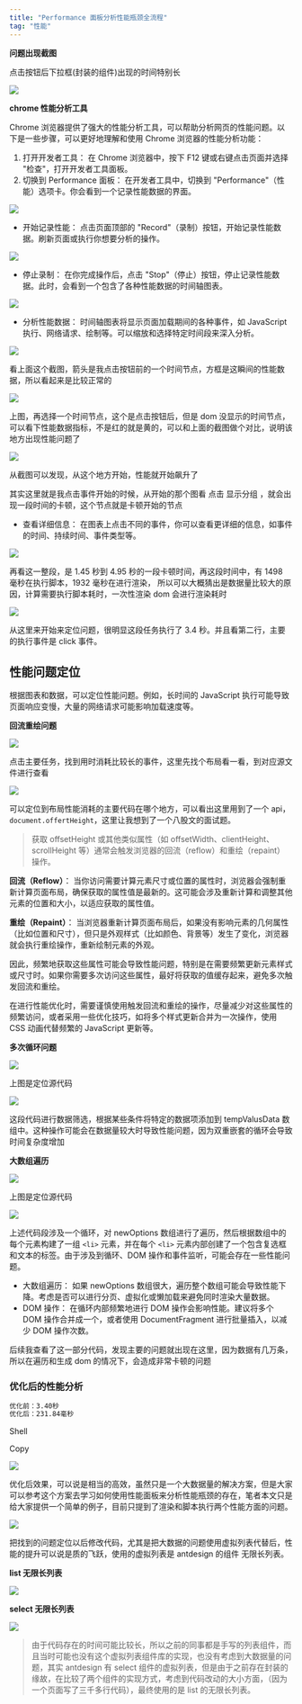 ```yaml
---
title: "Performance 面板分析性能瓶颈全流程"
tag: "性能"
---
```


**问题出现截图**

点击按钮后下拉框(封装的组件)出现的时间特别长

![](../imgs/25/01.gif)

**chrome 性能分析工具**

Chrome 浏览器提供了强大的性能分析工具，可以帮助分析网页的性能问题。以下是一些步骤，可以更好地理解和使用 Chrome 浏览器的性能分析功能：

1. 打开开发者工具： 在 Chrome 浏览器中，按下 F12 键或右键点击页面并选择 "检查"，打开开发者工具面板。
2. 切换到 Performance 面板： 在开发者工具中，切换到 "Performance"（性能）选项卡。你会看到一个记录性能数据的界面。

![](../imgs/25/01.jpg)

- 开始记录性能： 点击页面顶部的 "Record"（录制）按钮，开始记录性能数据。刷新页面或执行你想要分析的操作。

![](../imgs/25/02.jpg)

- 停止录制： 在你完成操作后，点击 "Stop"（停止）按钮，停止记录性能数据。此时，会看到一个包含了各种性能数据的时间轴图表。

![](../imgs/25/03.jpg)

- 分析性能数据： 时间轴图表将显示页面加载期间的各种事件，如 JavaScript 执行、网络请求、绘制等。可以缩放和选择特定时间段来深入分析。

![](../imgs/25/04.jpg)

看上面这个截图，箭头是我点击按钮前的一个时间节点，方框是这瞬间的性能数据，所以看起来是比较正常的

![](../imgs/25/05.jpg)

上图，再选择一个时间节点，这个是点击按钮后，但是 dom 没显示的时间节点，可以看下性能数据指标，不是红的就是黄的，可以和上面的截图做个对比，说明该地方出现性能问题了

![](../imgs/25/06.jpg)

从截图可以发现，从这个地方开始，性能就开始飙升了

其实这里就是我点击事件开始的时候，从开始的那个图看 点击 显示分组 ，就会出现一段时间的卡顿，这个节点就是卡顿开始的节点

- 查看详细信息： 在图表上点击不同的事件，你可以查看更详细的信息，如事件的时间、持续时间、事件类型等。

![](../imgs/25/07.jpg)

再看这一整段，是 1.45 秒到 4.95 秒的一段卡顿时间，再这段时间中，有 1498 毫秒在执行脚本，1932 毫秒在进行渲染， 所以可以大概猜出是数据量比较大的原因，计算需要执行脚本耗时，一次性渲染 dom 会进行渲染耗时

![](../imgs/25/08.jpg)

从这里来开始来定位问题，很明显这段任务执行了 3.4 秒。并且看第二行，主要的执行事件是 click 事件。

## 性能问题定位

根据图表和数据，可以定位性能问题。例如，长时间的 JavaScript 执行可能导致页面响应变慢，大量的网络请求可能影响加载速度等。

**回流重绘问题**

![](../imgs/25/09.jpg)

点击主要任务，找到用时消耗比较长的事件，这里先找个布局看一看，到对应源文件进行查看

![](../imgs/25/10.jpg)

可以定位到布局性能消耗的主要代码在哪个地方，可以看出这里用到了一个 api，`document.offertHeight`，这里让我想到了一个八股文的面试题。

> 获取 offsetHeight 或其他类似属性（如 offsetWidth、clientHeight、scrollHeight 等）通常会触发浏览器的回流（reflow）和重绘（repaint）操作。

**回流（Reflow）**： 当你访问需要计算元素尺寸或位置的属性时，浏览器会强制重新计算页面布局，确保获取的属性值是最新的。这可能会涉及重新计算和调整其他元素的位置和大小，以适应获取的属性值。

**重绘（Repaint）**： 当浏览器重新计算页面布局后，如果没有影响元素的几何属性（比如位置和尺寸），但只是外观样式（比如颜色、背景等）发生了变化，浏览器就会执行重绘操作，重新绘制元素的外观。

因此，频繁地获取这些属性可能会导致性能问题，特别是在需要频繁更新元素样式或尺寸时。如果你需要多次访问这些属性，最好将获取的值缓存起来，避免多次触发回流和重绘。

在进行性能优化时，需要谨慎使用触发回流和重绘的操作，尽量减少对这些属性的频繁访问，或者采用一些优化技巧，如将多个样式更新合并为一次操作，使用 CSS 动画代替频繁的 JavaScript 更新等。

**多次循环问题**

![](../imgs/25/11.jpg)

上图是定位源代码

![](../imgs/25/12.jpg)

这段代码进行数据筛选，根据某些条件将特定的数据项添加到 tempValusData 数组中。这种操作可能会在数据量较大时导致性能问题，因为双重嵌套的循环会导致时间复杂度增加

**大数组遍历**

![](../imgs/25/13.jpg)

上图是定位源代码

![](../imgs/25/14.jpg)

上述代码段涉及一个循环，对 newOptions 数组进行了遍历，然后根据数组中的每个元素构建了一组 `<li>` 元素，并在每个 `<li>` 元素内部创建了一个包含复选框和文本的标签。由于涉及到循环、DOM 操作和事件监听，可能会存在一些性能问题。

- 大数组遍历： 如果 newOptions 数组很大，遍历整个数组可能会导致性能下降。考虑是否可以进行分页、虚拟化或懒加载来避免同时渲染大量数据。
- DOM 操作： 在循环内部频繁地进行 DOM 操作会影响性能。建议将多个 DOM 操作合并成一个，或者使用 DocumentFragment 进行批量插入，以减少 DOM 操作次数。

后续我查看了这一部分代码，发现主要的问题就出现在这里，因为数据有几万条，所以在遍历和生成 dom 的情况下，会造成非常卡顿的问题

### 优化后的性能分析

```sh
优化前：3.40秒
优化后：231.84毫秒
```

Shell

Copy

![](../imgs/25/02.gif)

优化后效果，可以说是相当的高效，虽然只是一个大数据量的解决方案，但是大家可以参考这个方案去学习如何使用性能面板来分析性能瓶颈的存在，笔者本文只是给大家提供一个简单的例子，目前只提到了渲染和脚本执行两个性能方面的问题。

![](../imgs/25/15.jpg)

把找到的问题定位以后修改代码，尤其是把大数据的问题使用虚拟列表代替后，性能的提升可以说是质的飞跃，使用的虚拟列表是 antdesign 的组件 无限长列表。

**list 无限长列表**

![](../imgs/25/16.jpg)

**select 无限长列表**

![](../imgs/25/17.jpg)

> 由于代码存在的时间可能比较长，所以之前的同事都是手写的列表组件，而且当时可能也没有这个虚拟列表组件库的实现，也没有考虑到大数据量的问题，其实 antdesign 有 select 组件的虚拟列表，但是由于之前存在封装的缘故，在比较了两个组件的实现方式，考虑到代码改动的大小方面，（因为一个页面写了三千多行代码），最终使用的是 list 的无限长列表。
